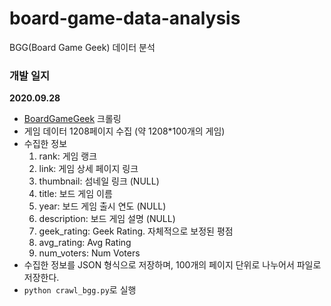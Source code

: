 # board-game-data-analysis
BGG(Board Game Geek) 데이터 분석

### 개발 일지
**2020.09.28**
- [BoardGameGeek](https://boardgamegeek.com/) 크롤링
- 게임 데이터 1208페이지 수집 (약 1208*100개의 게임)
- 수집한 정보
  1. rank: 게임 랭크
  2. link: 게임 상세 페이지 링크
  3. thumbnail: 섬네일 링크 (NULL)
  4. title: 보드 게임 이름
  5. year: 보드 게임 출시 연도 (NULL)
  6. description: 보드 게임 설명 (NULL)
  7. geek_rating: Geek Rating. 자체적으로 보정된 평점
  8. avg_rating: Avg Rating
  9. num_voters: Num Voters
- 수집한 정보를 JSON 형식으로 저장하며, 100개의 페이지 단위로 나누어서 파일로 저장한다.
- `python crawl_bgg.py`로 실행